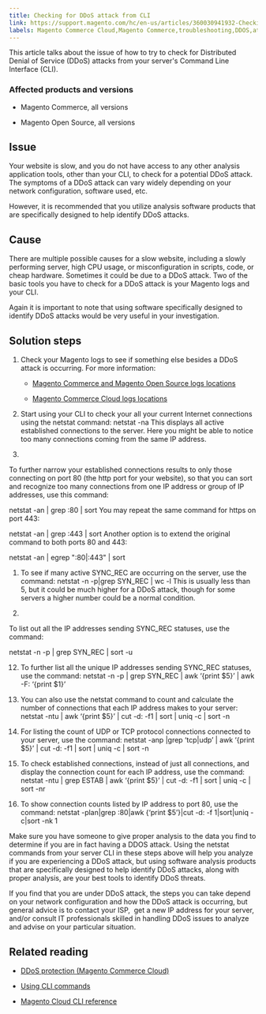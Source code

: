 ```yaml
---
title: Checking for DDoS attack from CLI
link: https://support.magento.com/hc/en-us/articles/360030941932-Checking-for-DDoS-attack-from-CLI
labels: Magento Commerce Cloud,Magento Commerce,troubleshooting,DDOS,attack,netstat,grep
---
```


This article talks about the issue of how to try to check for Distributed Denial of Service (DDoS) attacks from your server's Command Line Interface (CLI).

### Affected products and versions

* Magento Commerce, all versions

* Magento Open Source, all versions

## Issue

Your website is slow, and you do not have access to any other analysis application tools, other than your CLI, to check for a potential DDoS attack.  The symptoms of a DDoS attack can vary widely depending on your network configuration, software used, etc.

However, it is recommended that you utilize analysis software products that are specifically designed to help identify DDoS attacks.

## Cause

There are multiple possible causes for a slow website, including a slowly performing server, high CPU usage, or misconfiguration in scripts, code, or cheap hardware. Sometimes it could be due to a DDoS attack. Two of the basic tools you have to check for a DDoS attack is your Magento logs and your CLI.

Again it is important to note that using software specifically designed to identify DDoS attacks would be very useful in your investigation.

## Solution steps

1. Check your Magento logs to see if something else besides a DDoS attack is occurring. For more information:

	
	* [Magento Commerce and Magento Open Source logs locations](https://devdocs.magento.com/guides/v2.3/config-guide/cli/logging.html)
	
	* [Magento Commerce Cloud logs locations](https://devdocs.magento.com/guides/v2.3/cloud/trouble/environments-logs.html)

1. Start using your CLI to check your all your current Internet connections using the netstat command:
netstat -na
This displays all active established connections to the server. Here you might be able to notice too many connections coming from the same IP address.

1. 
To further narrow your established connections results to only those connecting on port 80 (the http port for your website), so that you can sort and recognize too many connections from one IP address or group of IP addresses, use this command:

netstat -an | grep :80 | sort
You may repeat the same command for https on port 443:

netstat -an | grep :443 | sort
Another option is to extend the original command to both ports 80 and 443:

netstat -an | egrep ":80|:443" | sort

1. To see if many active SYNC\_REC are occurring on the server, use the command:
netstat -n -p|grep SYN\_REC | wc -l
This is usually less than 5, but it could be much higher for a DDoS attack, though for some servers a higher number could be a normal condition.

10. 
To list out all the IP addresses sending SYNC\_REC statuses, use the command:

netstat -n -p | grep SYN\_REC | sort -u

12. To further list all the unique IP addresses sending SYNC\_REC statuses, use the command:
netstat -n -p | grep SYN\_REC | awk ‘{print $5}’ | awk -F: ‘{print $1}’

14. You can also use the netstat command to count and calculate the number of connections that each IP address makes to your server:
netstat -ntu | awk ‘{print $5}’ | cut -d: -f1 | sort | uniq -c | sort -n

16. For listing the count of UDP or TCP protocol connections connected to your server, use the command:
netstat -anp |grep ‘tcp|udp’ | awk ‘{print $5}’ | cut -d: -f1 | sort | uniq -c | sort -n

18. To check established connections, instead of just all connections, and display the connection count for each IP address, use the command:
netstat -ntu | grep ESTAB | awk ‘{print $5}’ | cut -d: -f1 | sort | uniq -c | sort -nr

20. To show connection counts listed by IP address to port 80, use the command:
netstat -plan|grep :80|awk {‘print $5’}|cut -d: -f 1|sort|uniq -c|sort -nk 1



Make sure you have someone to give proper analysis to the data you find to determine if you are in fact having a DDOS attack. Using the netstat commands from your server CLI in these steps above will help you analyze if you are experiencing a DDoS attack, but using software analysis products that are specifically designed to help identify DDoS attacks, along with proper analysis, are your best tools to identify DDoS threats.

If you find that you are under DDoS attack, the steps you can take depend on your network configuration and how the DDoS attack is occurring, but general advice is to contact your ISP,  get a new IP address for your server, and/or consult IT professionals skilled in handling DDoS issues to analyze and advise on your particular situation.



## Related reading

* [DDoS protection (Magento Commerce Cloud)](https://devdocs.magento.com/guides/v2.3/cloud/cdn/cloud-fastly.html#ddos-protection)

* [Using CLI commands](https://devdocs.magento.com/guides/v2.3/config-guide/deployment/pipeline/example/cli.html)

* [Magento Cloud CLI reference](https://devdocs.magento.com/guides/v2.3/cloud/reference/cli-ref-topic.html)

